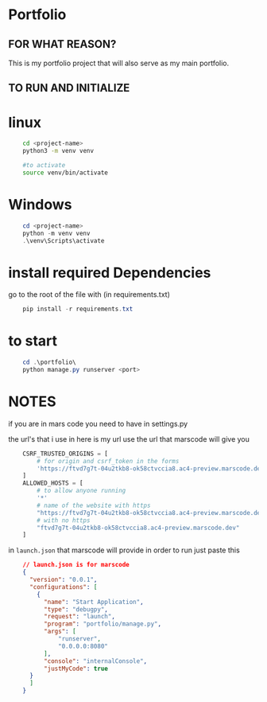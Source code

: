 # Portfolio

## FOR WHAT REASON?
This is my portfolio project that will also serve as my main portfolio.

## TO RUN AND INITIALIZE

# linux
```sh
    cd <project-name>
    python3 -m venv venv

    #to activate
    source venv/bin/activate
```

# Windows
```powershell
    cd <project-name>
    python -m venv venv
    .\venv\Scripts\activate
```

# install required Dependencies 
go to the root of the file with (in requirements.txt)
```powershell   
    pip install -r requirements.txt
```

# to start
```powershell
    cd .\portfolio\
    python manage.py runserver <port>
```

# NOTES
if you are in mars code you need to have 
in settings.py

the url's that i use in here is my url use the url that marscode will give you
```python
    CSRF_TRUSTED_ORIGINS = [
        # for origin and csrf_token in the forms
        'https://ftvd7g7t-04u2tkb8-ok58ctvccia8.ac4-preview.marscode.dev'
    ]
    ALLOWED_HOSTS = [
        # to allow anyone running
        '*'
        # name of the website with https
        "https://ftvd7g7t-04u2tkb8-ok58ctvccia8.ac4-preview.marscode.dev", 
        # with no https
        "ftvd7g7t-04u2tkb8-ok58ctvccia8.ac4-preview.marscode.dev"
    ]
```

in `launch.json` that marscode will provide in order to run just paste this 
```json
    // launch.json is for marscode 
    {
      "version": "0.0.1",
      "configurations": [
        {
          "name": "Start Application",
          "type": "debugpy",
          "request": "launch",
          "program": "portfolio/manage.py",
          "args": [
              "runserver",
              "0.0.0.0:8080"
          ],
          "console": "internalConsole",
          "justMyCode": true
      }
      ]
    }
``` 